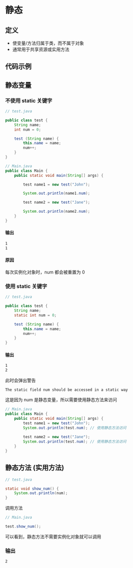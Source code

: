 # 静态

## 定义

- 使变量/方法归属于类，而不属于对象
- 通常用于共享资源或实用方法

## 代码示例

## 静态变量

### 不使用 static 关键字

```java
// test.java

public class test {
    String name;
    int num = 0;

    test (String name) {
        this.name = name;
        num++;
    }
}
```

```java
// Main.java
public class Main {
    public static void main(String[] args) {

        test name1 = new test("John");

        System.out.println(name1.num);

        test name2 = new test("Jane");

        System.out.println(name2.num);
    }
}
```

#### 输出

```bash
1
1
```

#### 原因

每次实例化对象时，num 都会被重置为 0

### 使用 static 关键字

```java
// test.java

public class test {
    String name;
    static int num = 0;

    test (String name) {
        this.name = name;
        num++;
    }
}
```

#### 输出
```bash
1
2
```

此时会弹出警告

```
The static field num should be accessed in a static way
```

这是因为 num 是静态变量，所以需要使用静态方法来访问

```java
// Main.java
public class Main {
    public static void main(String[] args) {
        test name1 = new test("John");
        System.out.println(test.num); // 使用静态方法访问
        
        test name2 = new test("Jane");
        System.out.println(test.num); // 使用静态方法访问
    }
}
```

## 静态方法 (实用方法)

```java
// test.java

static void show_num() {
    System.out.println(num);
}
```

调用方法

```java
// Main.java

test.show_num();
```

可以看到，静态方法不需要实例化对象就可以调用

### 输出

```bash
2
```
